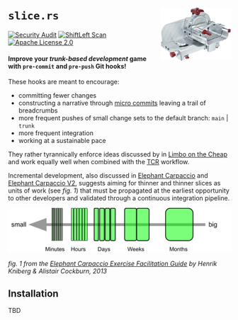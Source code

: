 # `slice.rs` <img align="right" width="160" height="120" src="https://github.com/franckrasolo/slice.rs/raw/633588c6041784ce036c8ec0f60c8698bc171973/.github/assets/slicer.png">

[![Security Audit](https://github.com/franckrasolo/slice.rs/workflows/Security%20Audit/badge.svg)](https://github.com/franckrasolo/slice.rs/actions?query=workflow%3A%22Security+Audit%22)
[![ShiftLeft Scan](https://github.com/franckrasolo/slice.rs/workflows/ShiftLeft%20Scan/badge.svg)](https://github.com/franckrasolo/slice.rs/actions?query=workflow%3A%22ShiftLeft+Scan%22)
[![Apache License 2.0](https://img.shields.io/badge/License-Apache_2.0-blue.svg?style=flat&logo=apache&labelColor=30373d)](https://github.com/franckrasolo/slice.rs/raw/62f37711724b9a5e6b086fb374b903798bdeb07c/LICENSE)

#### Improve your *trunk-based development* game with `pre-commit` and `pre-push` Git hooks!

These hooks are meant to encourage:
* committing fewer changes
* constructing a narrative through [micro commits](https://lucasr.org/2011/01/29/micro-commits/) leaving a trail of breadcrumbs
* more frequent pushes of small change sets to the default branch: `main` | `trunk`
* more frequent integration
* working at a sustainable pace

They rather tyrannically enforce ideas discussed by in
[Limbo on the Cheap](https://medium.com/@kentbeck_7670/limbo-on-the-cheap-e4cfae840330) and work equally
well when combined with the [TCR](https://medium.com/@kentbeck_7670/test-commit-revert-870bbd756864) workflow.

Incremental development, also discussed in
[Elephant Carpaccio](https://web.archive.org/web/20140329231444/http://alistair.cockburn.us/Elephant+Carpaccio)
and [Elephant Carpaccio V2](https://medium.com/@matteoregazzi/elephant-carpaccio-v2-ba984640ce88), suggests
aiming for thinner and thinner slices as units of work (see *fig. 1*) that must be propagated at the earliest
opportunity to other developers and validated through a continuous integration pipeline.

![Slice Sizes](https://github.com/franckrasolo/slice.rs/raw/633588c6041784ce036c8ec0f60c8698bc171973/.github/assets/scale.png)

*fig. 1 from the
[Elephant Carpaccio Exercise Facilitation Guide](https://docs.google.com/document/d/1TCuuu-8Mm14oxsOnlk8DqfZAA1cvtYu9WGv67Yj_sSk/pub)
by Henrik Kniberg & Alistair Cockburn, 2013*

## Installation

TBD
